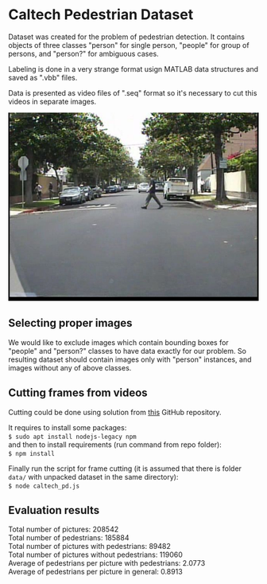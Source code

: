 # Caltech Pedestrian Dataset

Dataset was created for the problem of pedestrian detection. 
It contains objects of three classes "person" for single person, 
"people" for group of persons, and "person?" for ambiguous cases. 

Labeling is done in a very strange format usign MATLAB data structures
and saved as ".vbb" files. 

Data is presented as video files of ".seq" format so it's necessary to cut
this videos in separate images.

![alt text](caltech.jpg)

## Selecting proper images
We would like to exclude images which contain bounding boxes for "people"
and "person?" classes to have data exactly for our problem. So resulting 
dataset should contain images only with "person" instances, and images 
without any of above classes.

## Cutting frames from videos
Cutting could be done using solution from 
[this](https://github.com/jainanshul/caltech-pedestrian-dataset-extractor) 
GitHub repository.

It requires to install some packages:\
`$ sudo apt install nodejs-legacy npm`\
and then to install requirements (run command from repo folder):\
`$ npm install`

Finally run the script for frame cutting (it is assumed that there is folder 
`data/` with unpacked dataset in the same directory):\
`$ node caltech_pd.js`

## Evaluation results
Total number of pictures:  208542\
Total number of pedestrians:  185884\
Total number of pictures with pedestrians:  89482\
Total number of pictures without pedestrians:  119060\
Average of pedestrians per picture with pedestrians:  2.0773\
Average of pedestrians per picture in general:  0.8913
